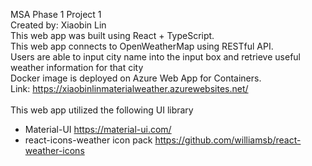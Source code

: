 MSA Phase 1 Project 1 <br />
Created by: Xiaobin Lin <br />
This web app was built using React + TypeScript. <br />
This web app connects to OpenWeatherMap using RESTful API. <br />
Users are able to input city name into the input box and retrieve useful weather information for that city <br />
Docker image is deployed on Azure Web App for Containers. <br />
Link: https://xiaobinlinmaterialweather.azurewebsites.net/ <br /> <br />
This web app utilized the following UI library  <br />
 - Material-UI https://material-ui.com/ <br />
 - react-icons-weather icon pack https://github.com/williamsb/react-weather-icons <br /> <br />
